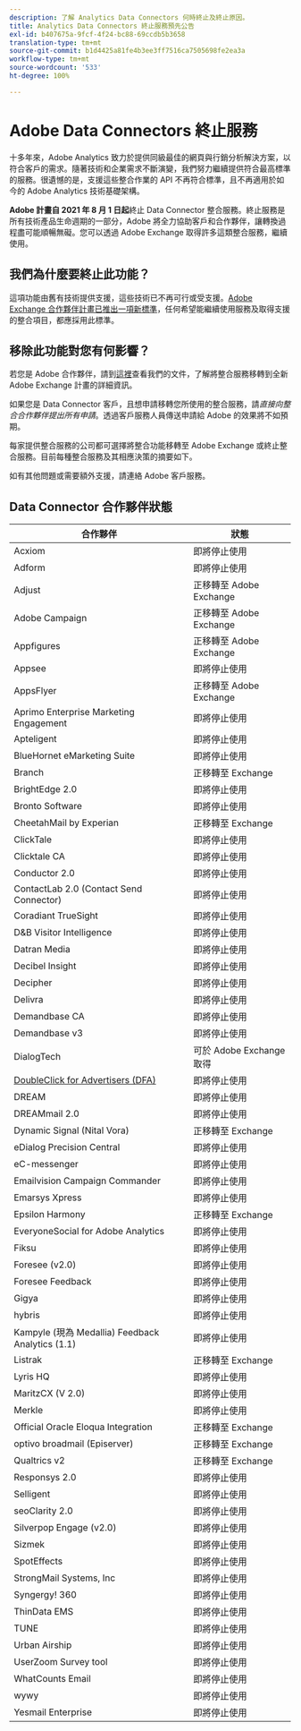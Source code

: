 ```yaml
---
description: 了解 Analytics Data Connectors 何時終止及終止原因。
title: Analytics Data Connectors 終止服務預先公告
exl-id: b407675a-9fcf-4f24-bc88-69ccdb5b3658
translation-type: tm+mt
source-git-commit: b1d4425a81fe4b3ee3ff7516ca7505698fe2ea3a
workflow-type: tm+mt
source-wordcount: '533'
ht-degree: 100%

---
```


# Adobe Data Connectors 終止服務

十多年來，Adobe Analytics 致力於提供同級最佳的網頁與行銷分析解決方案，以符合客戶的需求。隨著技術和企業需求不斷演變，我們努力繼續提供符合最高標準的服務。很遺憾的是，支援這些整合作業的 API 不再符合標準，且不再適用於如今的 Adobe Analytics 技術基礎架構。

**Adobe 計畫自 2021 年 8 月 1 日起**&#x200B;終止 Data Connector 整合服務。終止服務是所有技術產品生命週期的一部分，Adobe 將全力協助客戶和合作夥伴，讓轉換過程盡可能順暢無礙。您可以透過 Adobe Exchange 取得許多這類整合服務，繼續使用。

## 我們為什麼要終止此功能？

這項功能由舊有技術提供支援，這些技術已不再可行或受支援。[Adobe Exchange 合作夥伴計畫已推出一項新標準](https://partners.adobe.com/tw/exchangeprogram/experiencecloud)，任何希望能繼續使用服務及取得支援的整合項目，都應採用此標準。

## 移除此功能對您有何影響？

若您是 Adobe 合作夥伴，請到[這裡](https://adobeexchangeec.zendesk.com/hc/en-us/articles/360003867071-Adobe-Analytics-Integration-Tools)查看我們的文件，了解將整合服務移轉到全新 Adobe Exchange 計畫的詳細資訊。

如果您是 Data Connector 客戶，且想申請移轉您所使用的整合服務，請&#x200B;*直接向整合合作夥伴提出所有申請*。透過客戶服務人員傳送申請給 Adobe 的效果將不如預期。

每家提供整合服務的公司都可選擇將整合功能移轉至 Adobe Exchange 或終止整合服務。目前每種整合服務及其相應決策的摘要如下。

如有其他問題或需要額外支援，請連絡 Adobe 客戶服務。

## Data Connector 合作夥伴狀態

| 合作夥伴 | 狀態 |
| --- | --- |
| Acxiom | 即將停止使用 |
| Adform | 即將停止使用 |
| Adjust | 正移轉至 Adobe Exchange |
| Adobe Campaign | 正移轉至 Adobe Exchange |
| Appfigures | 正移轉至 Adobe Exchange |
| Appsee | 即將停止使用 |
| AppsFlyer | 正移轉至 Adobe Exchange |
| Aprimo Enterprise Marketing Engagement | 即將停止使用 |
| Apteligent | 即將停止使用 |
| BlueHornet eMarketing Suite | 即將停止使用 |
| Branch | 正移轉至 Exchange |
| BrightEdge 2.0 | 即將停止使用 |
| Bronto Software | 即將停止使用 |
| CheetahMail by Experian | 正移轉至 Exchange |
| ClickTale | 即將停止使用 |
| Clicktale CA | 即將停止使用 |
| Conductor 2.0 | 即將停止使用 |
| ContactLab 2.0 (Contact Send Connector) | 即將停止使用 |
| Coradiant TrueSight | 即將停止使用 |
| D&amp;B Visitor Intelligence | 即將停止使用 |
| Datran Media | 即將停止使用 |
| Decibel Insight | 即將停止使用 |
| Decipher | 即將停止使用 |
| Delivra | 即將停止使用 |
| Demandbase CA | 即將停止使用 |
| Demandbase v3 | 即將停止使用 |
| DialogTech | 可於 Adobe Exchange 取得 |
| [DoubleClick for Advertisers (DFA)](/help/import/data-connectors/dfa-data-connector-analytics/dfa-eol.md) | 即將停止使用 |
| DREAM | 即將停止使用 |
| DREAMmail 2.0 | 即將停止使用 |
| Dynamic Signal (Nital Vora) | 正移轉至 Exchange |
| eDialog Precision Central | 即將停止使用 |
| eC-messenger | 即將停止使用 |
| Emailvision Campaign Commander | 即將停止使用 |
| Emarsys Xpress | 即將停止使用 |
| Epsilon Harmony | 正移轉至 Exchange |
| EveryoneSocial for Adobe Analytics | 即將停止使用 |
| Fiksu | 即將停止使用 |
| Foresee (v2.0) | 即將停止使用 |
| Foresee Feedback | 即將停止使用 |
| Gigya | 即將停止使用 |
| hybris | 即將停止使用 |
| Kampyle (現為 Medallia) Feedback Analytics (1.1) | 即將停止使用 |
| Listrak | 正移轉至 Exchange |
| Lyris HQ | 即將停止使用 |
| MaritzCX (V 2.0) | 即將停止使用 |
| Merkle | 即將停止使用 |
| Official Oracle Eloqua Integration | 正移轉至 Exchange |
| optivo broadmail (Episerver) | 正移轉至 Exchange |
| Qualtrics v2 | 正移轉至 Exchange |
| Responsys 2.0 | 即將停止使用 |
| Selligent | 即將停止使用 |
| seoClarity 2.0 | 即將停止使用 |
| Silverpop Engage (v2.0) | 即將停止使用 |
| Sizmek | 即將停止使用 |
| SpotEffects | 即將停止使用 |
| StrongMail Systems, Inc | 即將停止使用 |
| Syngergy! 360 | 即將停止使用 |
| ThinData EMS | 即將停止使用 |
| TUNE | 即將停止使用 |
| Urban Airship | 即將停止使用 |
| UserZoom Survey tool | 即將停止使用 |
| WhatCounts Email | 即將停止使用 |
| wywy | 即將停止使用 |
| Yesmail Enterprise | 即將停止使用 |
